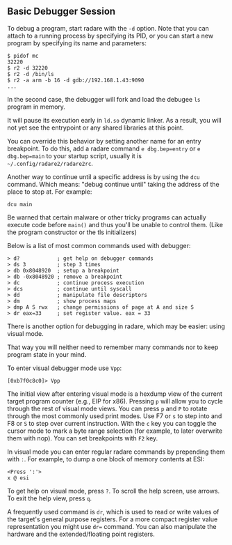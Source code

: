 ## Basic Debugger Session

To debug a program, start radare with the `-d` option. Note that you can attach to a running process by specifying its PID, or you can start a new program by specifying its name and parameters:

```console
$ pidof mc
32220
$ r2 -d 32220
$ r2 -d /bin/ls
$ r2 -a arm -b 16 -d gdb://192.168.1.43:9090
...
```

In the second case, the debugger will fork and load the debugee `ls` program in memory.

It will pause its execution early in `ld.so` dynamic linker. As a result, you will not yet see the entrypoint or any shared libraries at this point.

You can override this behavior by setting another name for an entry breakpoint. To do this, add a radare command
`e dbg.bep=entry` or `e dbg.bep=main` to your startup script, usually it is `~/.config/radare2/radare2rc`.

Another way to continue until a specific address is by using the `dcu` command. Which means: "debug continue until" taking the address of the place to stop at. For example:

```
dcu main
```

Be warned that certain malware or other tricky programs can actually execute code before `main()` and thus you'll be unable to control them. (Like the program constructor or the tls initializers)

Below is a list of most common commands used with debugger:

```console
> d?            ; get help on debugger commands
> ds 3          ; step 3 times
> db 0x8048920  ; setup a breakpoint
> db -0x8048920 ; remove a breakpoint
> dc            ; continue process execution
> dcs           ; continue until syscall
> dd            ; manipulate file descriptors
> dm            ; show process maps
> dmp A S rwx   ; change permissions of page at A and size S
> dr eax=33     ; set register value. eax = 33
```

There is another option for debugging in radare, which may be easier: using visual mode.

That way you will neither need to remember many commands nor to keep program state in your mind.

To enter visual debugger mode use `Vpp`:

```console
[0xb7f0c8c0]> Vpp
```

The initial view after entering visual mode is a hexdump view of the current target program counter (e.g., EIP for x86).
Pressing `p` will allow you to cycle through the rest of visual mode views.
You can press `p` and `P` to rotate through the most commonly used print modes.
Use F7 or `s` to step into and F8 or `S` to step over current instruction.
With the `c` key you can toggle the cursor mode to mark a byte range selection
(for example, to later overwrite them with nop). You can set breakpoints with `F2` key.

In visual mode you can enter regular radare commands by prepending them with `:`.
For example, to dump a one block of memory contents at ESI:

```
<Press ':'>
x @ esi
```

To get help on visual mode, press `?`. To scroll the help screen, use arrows. To
exit the help view, press `q`.

A frequently used command is `dr`, which is used to read or write values of the target's general purpose registers.
For a more compact register value representation you might use `dr=` command.
You can also manipulate the hardware and the extended/floating point registers.
